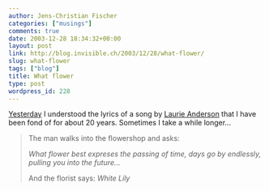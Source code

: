 ```yaml
---
author: Jens-Christian Fischer
categories: ["musings"]
comments: true
date: 2003-12-28 18:34:32+00:00
layout: post
link: http://blog.invisible.ch/2003/12/28/what-flower/
slug: what-flower
tags: ["blog"]
title: What flower
type: post
wordpress_id: 228
---
```


[Yesterday](http://vowe.net/archives/003963.html) I understood the lyrics of a song by [Laurie Anderson](http://www.laurieanderson.com/) that I have been fond of for about 20 years. Sometimes I take a while longer...



<blockquote>The man walks into the flowershop and asks:  

_What flower best expreses the passing of time, days go by endlessly, pulling you into the future..._  

And the florist says: _White Lily_</blockquote>
